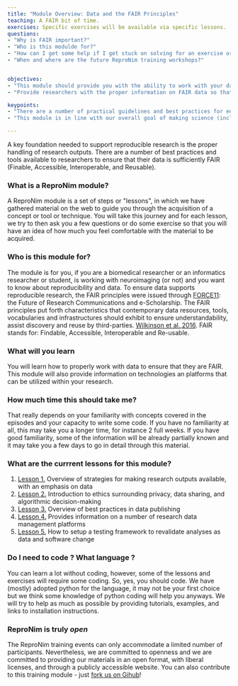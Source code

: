 ```yaml
---
title: "Module Overview: Data and the FAIR Principles"
teaching: A FAIR bit of time.
exercises: Specific exercises will be available via specific lessons.
questions:
- "Why is FAIR important?"
- "Who is this modulde for?"
- "How can I get some help if I get stuck on solving for an exercise or a question?"
- "When and where are the future ReproNim training workshops?"


objectives:
- "This module should provide you with the ability to work with your data in a FAIR manner"
- "Provide researchers with the proper information on FAIR data so that they can be submitted to the specified workflows and executions environments in a reproducible fashion"

keypoints:
- "There are a number of practical guidelines and best practices for ensuring data supports reproducible research"
- "This module is in line with our overall goal of making science (including scientific training) more open by ensuring that data is made FAIR (Findabile, Accessible, Interoperable, and Reusable)."

---
```

A key foundation needed to support reproducible research is the proper handling of research outputs.  There are a number of best practices and tools available to researchers to ensure that their data is sufficiently FAIR (Finable, Accessible, Interoperable, and Reusable).

### What is a ReproNim module?

A ReproNim module is a set of steps or "lessons", in which we have gathered material on the web to guide you through the acquisition of a concept or tool or technique. You will take this journey and for each lesson, we try to then ask you a few questions or do some exercise so that you will have an idea of how much you feel comfortable with the material to be acquired.

### Who is this module for?

The module is for you, if you are a biomedical researcher or an informatics researcher or student, is working with neuroimaging (or not) and you want to know about reproducibility and data. To ensure data supports reproducible research,  the FAIR principles were issued through [FORCE11](http://force11.org): the Future of Research Communications and e-Scholarship. The FAIR principles put forth characteristics that contemporary data resources, tools, vocabularies and infrastructures should exhibit to ensure understandability, assist discovery and reuse by third-parties. [Wilkinson et al.,2016](https://www.nature.com/articles/sdata201618).  FAIR stands for:  Findable, Accessible, Interoperable and Re-usable.

### What will you learn

You will learn how to properly work with data to ensure that they are FAIR. This module will also provide information on technologies an platforms that can be utilized within your research.

### How much time this should take me?

That really depends on your familiarity with concepts covered in the episodes and your capacity to write some code. If you have no familiarity at all, this may take you a longer time, for instance 2 full weeks. If you have good familiarity, some of the information will be already partially known and it may take you a few days to go in detail through this material.

### What are the currrent lessons for this module?

1. [Lesson 1.]({{site.root}}/01-Web-of-Data) Overview of strategies for making research outputs available, with an emphasis on data
2. [Lesson 2.]({{site.root}}/03-Ethics) Introduction to ethics surrounding privacy, data sharing, and algorithmic decision-making
3. [Lesson 3.]({{site.root}}/04-Data-Publishing) Overview of best practices in data publishing
4. [Lesson 4.]({{site.root}}/05-Your-Laboratory-Datastore) Provides information on a number of research data management platforms
5. [Lesson 5.]({{site.root}}/06-Semantic-Data-Representations) How to setup a testing framework to revalidate analyses as data and
software change

### Do I need to code ?  What language ?

You can learn a lot without coding, however, some of the lessons and exercises will require some coding. So, yes, you should code. We have (mostly) adopted python for the language, it may not be your first choice but we think some knowledge of python coding will help you anyways. We will try to help as much as possible by providing tutorials, examples, and links to installation instructions.

### ReproNim is truly *open*

The ReproNim training events can only accommodate a limited number of participants.
Nevertheless, we are committed to openness and we are committed to providing our
materials in an open format, with liberal licenses, and through a publicly accessible website. You can also contribute to this training module - just [fork us on Gihub](https://github.com/ReproNim/module-FAIR-data)!

